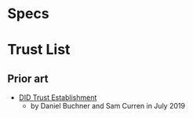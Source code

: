 # Specs

# Trust List

## Prior art

- [DID Trust Establishment](https://hackmd.io/Xn4FAapEThu1fycJ9bY9OA)
	- by Daniel Buchner and Sam Curren in July 2019
